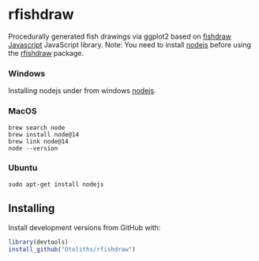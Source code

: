 # rfishdraw
Procedurally generated fish drawings via ggplot2 based on [fishdraw Javascript](https://github.com/LingDong-/fishdraw) JavaScript library. Note: You need to install [nodejs](https://nodejs.org/en/) before using the [rfishdraw](https://github.com/Otoliths/rfishdraw) package.


### Windows

Installing nodejs under from windows [nodejs](https://nodejs.org/en/). 

### MacOS

```
brew search node 
brew install node@14
brew link node@14
node --version
```

### Ubuntu

```
sudo apt-get install nodejs
```

## Installing

Install development versions from GitHub with:
```r
library(devtools)
install_github("Otoliths/rfishdraw")
```
